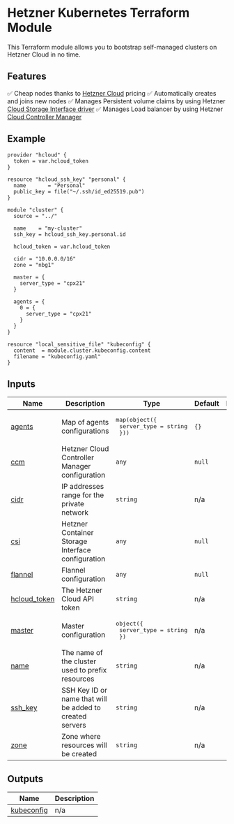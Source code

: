 # Hetzner Kubernetes Terraform Module

This Terraform module allows you to bootstrap self-managed clusters on Hetzner Cloud in no time.

## Features

✅ Cheap nodes thanks to [Hetzner Cloud](https://www.hetzner.com/) pricing
✅ Automatically creates and joins new nodes
✅ Manages Persistent volume claims by using Hetzner [Cloud Storage Interface driver](https://github.com/hetznercloud/csi-driver)
✅ Manages Load balancer by using Hetzner [Cloud Controller Manager](https://github.com/hetznercloud/hcloud-cloud-controller-manager)

<!-- BEGIN_TF_DOCS -->


## Example

```hcl
provider "hcloud" {
  token = var.hcloud_token
}

resource "hcloud_ssh_key" "personal" {
  name       = "Personal"
  public_key = file("~/.ssh/id_ed25519.pub")
}

module "cluster" {
  source = "../"

  name    = "my-cluster"
  ssh_key = hcloud_ssh_key.personal.id

  hcloud_token = var.hcloud_token

  cidr = "10.0.0.0/16"
  zone = "nbg1"

  master = {
    server_type = "cpx21"
  }

  agents = {
    0 = {
      server_type = "cpx21"
    }
  }
}

resource "local_sensitive_file" "kubeconfig" {
  content  = module.cluster.kubeconfig.content
  filename = "kubeconfig.yaml"
}
```

## Inputs

| Name | Description | Type | Default | Required |
|------|-------------|------|---------|:--------:|
| <a name="input_agents"></a> [agents](#input\_agents) | Map of agents configurations | <pre>map(object({<br>    server_type = string<br>  }))</pre> | `{}` | no |
| <a name="input_ccm"></a> [ccm](#input\_ccm) | Hetzner Cloud Controller Manager configuration | `any` | `null` | no |
| <a name="input_cidr"></a> [cidr](#input\_cidr) | IP addresses range for the private network | `string` | n/a | yes |
| <a name="input_csi"></a> [csi](#input\_csi) | Hetzner Container Storage Interface configuration | `any` | `null` | no |
| <a name="input_flannel"></a> [flannel](#input\_flannel) | Flannel configuration | `any` | `null` | no |
| <a name="input_hcloud_token"></a> [hcloud\_token](#input\_hcloud\_token) | The Hetzner Cloud API token | `string` | n/a | yes |
| <a name="input_master"></a> [master](#input\_master) | Master configuration | <pre>object({<br>    server_type = string<br>  })</pre> | n/a | yes |
| <a name="input_name"></a> [name](#input\_name) | The name of the cluster used to prefix resources | `string` | n/a | yes |
| <a name="input_ssh_key"></a> [ssh\_key](#input\_ssh\_key) | SSH Key ID or name that will be added to created servers | `string` | n/a | yes |
| <a name="input_zone"></a> [zone](#input\_zone) | Zone where resources will be created | `string` | n/a | yes |

## Outputs

| Name | Description |
|------|-------------|
| <a name="output_kubeconfig"></a> [kubeconfig](#output\_kubeconfig) | n/a |
<!-- END_TF_DOCS -->
